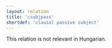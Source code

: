 ```yaml
---
layout: relation
title: 'csubjpass'
shortdef: 'clausal passive subject'
---
```


This relation is not relevant in Hungarian.
<!-- Interlanguage links updated Út zář 29 20:31:49 CEST 2020 -->
